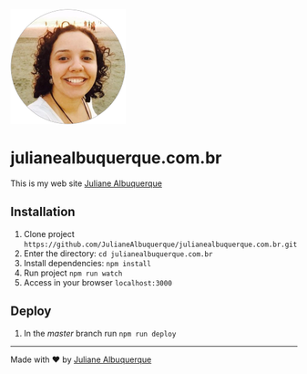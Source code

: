 ![logo](logo.png)

# julianealbuquerque.com.br

This is my web site [Juliane Albuquerque](https://github.com/JulianeAlbuquerque)

## Installation

1. Clone project `https://github.com/JulianeAlbuquerque/julianealbuquerque.com.br.git`
2. Enter the directory: `cd julianealbuquerque.com.br`
3. Install dependencies: `npm install`
4. Run project `npm run watch`
5. Access in your browser `localhost:3000`

## Deploy

1. In the _master_ branch run `npm run deploy`


---

Made with :heart: by [Juliane Albuquerque](http://julianealbuquerque.com.br/)

